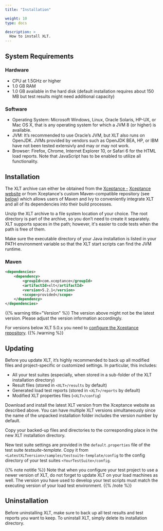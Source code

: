 ```yaml
---
title: "Installation"

weight: 10
type: docs

description: >
  How to install XLT.
---
```


## System Requirements

### Hardware

-   CPU at 1.5GHz or higher
-   1.0 GB RAM
-   1.0 GB available in the hard disk (default installation requires
    about 150 MB but test results might need additional capacity)

### Software

-   Operating System: Microsoft Windows, Linux, Oracle Solaris, HP-UX,
    or Mac OS X, that is any operating system for which a JVM 8 (or
    higher) is available.
-   JVM: It’s recommended to use Oracle’s JVM, but XLT also runs on OpenJDK.
    JVMs provided by vendors such as OpenJDK BEA, HP, or IBM have not
    been tested extensivly and may or may not work.
-   Browser: Firefox, Chrome, Internet Explorer 10, or Safari 6 for the
    HTML load reports. Note that JavaScript has to be enabled to utilize
    all functionality.

## Installation

The XLT archive can either be obtained from the <a href="https://www.xceptance.com" target="_blank">Xceptance -</a> [Xceptance website](https://www.xceptance.com/en/xlt/download.html) or from Xceptance's custom Maven-compatible repository (see [below](#maven)) which allows users of Maven and Ivy to conveniently integrate XLT and all of its dependencies into their build processes.

Unzip the XLT archive to a file system location of your choice. The root directory is part of the archive, so you don’t need to create it separately. XLT supports spaces in the path; however, it's easier to code tests when the path is free of them.

Make sure the executable directory of your Java installation is listed in your PATH environment variable so that the XLT start scripts can find the JVM runtime.

### Maven

```xml
<dependencies>
    <dependency>
        <groupId>com.xceptance</groupId>
        <artifactId>xlt</artifactId>
        <version>5.2.1</version>
        <scope>provided</scope>
    </dependency>
</dependencies>
```
{{% warning title="Version" %}}
The version above might not be the latest version. Please adjust the version information accordingly.

For versions below XLT 5.0.x you need to [configure the Xceptance repository](../../advanced/200-maven-builds/).
{{% /warning %}}

## Updating
Before you update XLT, it’s highly recommended to back up all modified files and project-specific or customized settings. In particular, this includes:

* All your test suites (especially, when stored in a sub-folder of the XLT installation directory)
* Result files (stored in `<XLT>/results` by default)
* Generated load test reports (stored in `<XLT>/reports` by default)
* Modified XLT properties files (`<XLT>/config`)

Download and install the latest XLT version from the Xceptance website as described above. You can have multiple XLT versions simultaneously since the name of the unpacked installation folder includes the version number by default.

Copy your backed-up files and directories to the corresponding place in the new XLT installation directory.

New test suite settings are provided in the `default.properties` file of the test suite *testsuite-template*. Copy it from `<LatestXLTversion>/samples/testsuite-template/config` to the config directory of your test suites `<YourTestSuite>/config`.

{{% note notitle %}}
Note that when you configure your test project to use a newer version of XLT, do not forget to update XLT on your load machines as well. The version you have used to develop your test scripts must match the executing version of your load test environment.
{{% /note %}}

## Uninstallation
Before uninstalling XLT, make sure to back up all test results and test reports you want to keep. To uninstall XLT, simply delete its installation directory.